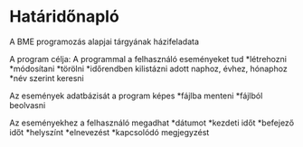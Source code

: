 # Határidőnapló
A BME programozás alapjai tárgyának házifeladata

A program célja:
A programmal a felhasználó
eseményeket tud
*létrehozni
*módosítani
*törölni
*időrendben kilistázni adott naphoz, évhez, hónaphoz
*név szerint keresni

Az események adatbázisát a program képes
*fájlba menteni
*fájlból beolvasni

Az eseményekhez a felhasználó megadhat
*dátumot
*kezdeti időt
*befejező időt
*helyszínt
*elnevezést
*kapcsolódó megjegyzést



